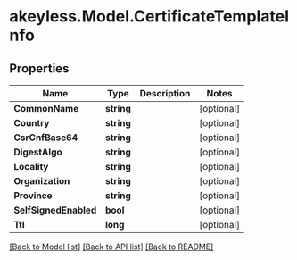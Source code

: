 # akeyless.Model.CertificateTemplateInfo

## Properties

Name | Type | Description | Notes
------------ | ------------- | ------------- | -------------
**CommonName** | **string** |  | [optional] 
**Country** | **string** |  | [optional] 
**CsrCnfBase64** | **string** |  | [optional] 
**DigestAlgo** | **string** |  | [optional] 
**Locality** | **string** |  | [optional] 
**Organization** | **string** |  | [optional] 
**Province** | **string** |  | [optional] 
**SelfSignedEnabled** | **bool** |  | [optional] 
**Ttl** | **long** |  | [optional] 

[[Back to Model list]](../README.md#documentation-for-models) [[Back to API list]](../README.md#documentation-for-api-endpoints) [[Back to README]](../README.md)

